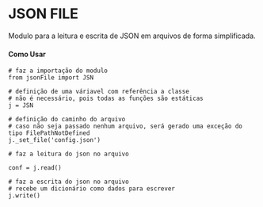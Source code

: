 # JSON FILE

Modulo para a leitura e escrita de JSON em arquivos de forma simplificada.

#### Como Usar
```
# faz a importação do modulo
from jsonFile import JSN

# definição de uma váriavel com referência a classe
# não é necessário, pois todas as funções são estáticas
j = JSN

# definição do caminho do arquivo
# caso não seja passado nenhum arquivo, será gerado uma exceção do tipo FilePathNotDefined
j._set_file('config.json')

# faz a leitura do json no arquivo

conf = j.read()

# faz a escrita do json no arquivo
# recebe um dicionário como dados para escrever
j.write()
```
